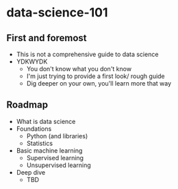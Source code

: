 # data-science-101

## First and foremost

- This is not a comprehensive guide to data science
- YDKWYDK
	- You don't know what you don't know
	- I'm just trying to provide a first look/ rough guide
	- Dig deeper on your own, you'll learn more that way

## Roadmap

- What is data science
- Foundations
	- Python (and libraries)
	- Statistics
- Basic machine learning
	- Supervised learning
	- Unsupervised learning
- Deep dive
	- TBD